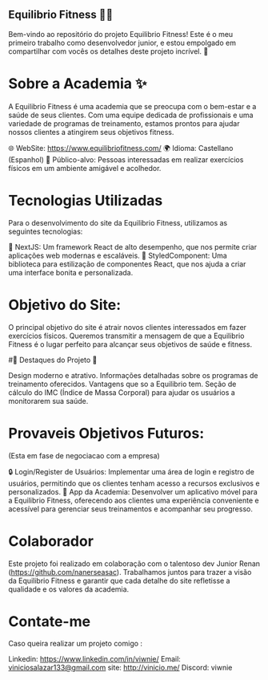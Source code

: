 ## Equilibrio Fitness 🏋️‍♂️
Bem-vindo ao repositório do projeto Equilibrio Fitness! Este é o meu primeiro trabalho como desenvolvedor junior, e estou empolgado em compartilhar com vocês os detalhes deste projeto incrível. 💪

# Sobre a Academia ✨

A Equilibrio Fitness é uma academia que se preocupa com o bem-estar e a saúde de seus clientes. Com uma equipe dedicada de profissionais e uma variedade de programas de treinamento, estamos prontos para ajudar nossos clientes a atingirem seus objetivos fitness.

🌐 WebSite: https://www.equilibriofitness.com/
🌍 Idioma: Castellano (Espanhol)
👥 Público-alvo: Pessoas interessadas em realizar exercícios físicos em um ambiente amigável e acolhedor.

# Tecnologias Utilizadas
Para o desenvolvimento do site da Equilibrio Fitness, utilizamos as seguintes tecnologias:

🚀 NextJS: Um framework React de alto desempenho, que nos permite criar aplicações web modernas e escaláveis.
💅 StyledComponent: Uma biblioteca para estilização de componentes React, que nos ajuda a criar uma interface bonita e personalizada.

# Objetivo do Site:

O principal objetivo do site é atrair novos clientes interessados em fazer exercícios físicos. Queremos transmitir a mensagem de que a Equilibrio Fitness é o lugar perfeito para alcançar seus objetivos de saúde e fitness.

#🌟 Destaques do Projeto 🌟

Design moderno e atrativo.
Informações detalhadas sobre os programas de treinamento oferecidos.
Vantagens que so a Equilibrio tem.
Seção de cálculo do IMC (Índice de Massa Corporal) para ajudar os usuários a monitorarem sua saúde.

# Provaveis Objetivos Futuros:
(Esta em fase de negociacao com a empresa)

🔒 Login/Register de Usuários: Implementar uma área de login e registro de usuários, permitindo que os clientes tenham acesso a recursos exclusivos e personalizados.
📱 App da Academia: Desenvolver um aplicativo móvel para a Equilibrio Fitness, oferecendo aos clientes uma experiência conveniente e acessível para gerenciar seus treinamentos e acompanhar seu progresso.

# Colaborador
Este projeto foi realizado em colaboração com o talentoso dev Junior Renan (https://github.com/nanerseasac). Trabalhamos juntos para trazer a visão da Equilibrio Fitness e garantir que cada detalhe do site refletisse a qualidade e os valores da academia.

# Contate-me
Caso queira realizar um projeto comigo :

Linkedin: https://www.linkedin.com/in/viwnie/
Email: viniciosalazar133@gmail.com
site: http://vinicio.me/
Discord: viwnie
